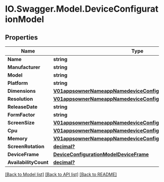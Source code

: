 # IO.Swagger.Model.DeviceConfigurationModel
## Properties

Name | Type | Description | Notes
------------ | ------------- | ------------- | -------------
**Name** | **string** |  | [optional] 
**Manufacturer** | **string** |  | [optional] 
**Model** | **string** |  | [optional] 
**Platform** | **string** |  | [optional] 
**Dimensions** | [**V01appsownerNameappNamedeviceConfigurationsModelDimensions**](V01appsownerNameappNamedeviceConfigurationsModelDimensions.md) |  | [optional] 
**Resolution** | [**V01appsownerNameappNamedeviceConfigurationsModelResolution**](V01appsownerNameappNamedeviceConfigurationsModelResolution.md) |  | [optional] 
**ReleaseDate** | **string** |  | [optional] 
**FormFactor** | **string** |  | [optional] 
**ScreenSize** | [**V01appsownerNameappNamedeviceConfigurationsModelScreenSize**](V01appsownerNameappNamedeviceConfigurationsModelScreenSize.md) |  | [optional] 
**Cpu** | [**V01appsownerNameappNamedeviceConfigurationsModelCpu**](V01appsownerNameappNamedeviceConfigurationsModelCpu.md) |  | [optional] 
**Memory** | [**V01appsownerNameappNamedeviceConfigurationsModelMemory**](V01appsownerNameappNamedeviceConfigurationsModelMemory.md) |  | [optional] 
**ScreenRotation** | [**decimal?**](BigDecimal.md) |  | [optional] 
**DeviceFrame** | [**DeviceConfigurationModelDeviceFrame**](DeviceConfigurationModelDeviceFrame.md) |  | [optional] 
**AvailabilityCount** | [**decimal?**](BigDecimal.md) |  | [optional] 

[[Back to Model list]](../README.md#documentation-for-models) [[Back to API list]](../README.md#documentation-for-api-endpoints) [[Back to README]](../README.md)

